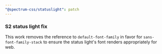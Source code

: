 ```yaml
---
"@spectrum-css/statuslight": patch
---
```


### S2 status light fix

This work removes the reference to `default-font-family` in favor for `sans-font-family-stack` to ensure the status light's font renders appropriately for web.
